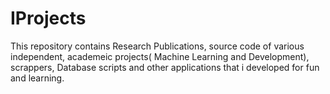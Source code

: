 # IProjects
This repository contains Research Publications, source code of various independent, academeic projects( Machine Learning and Development), scrappers, Database scripts and other applications that i developed for fun and learning.
